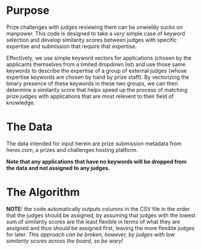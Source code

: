 # Purpose

Prize challenges with judges reviewing them can be unwieldy sucks on manpower. This code is designed to take a *very* simple case of keyword selection and develop similarity scores between judges with specific expertise and submission that require that expertise. 

Effectively, we use simple keyword vectors for applications (chosen by the applicants themselves from a limited dropdown list) and use those same keywords to describe the expertise of a group of external judges (whose expertise keywords are chosen by hand by prize staff). By vectorizing the binary presence of these keywords in these two groups, we can then determine a similarity score that helps speed up the process of matching prize judges with applications that are most relevent to their field of knowledge.

# The Data

The data intended for input herein are prize submission metadata from herox.com, a prizes and challenges hosting platform. 

**Note that any applications that have no keywords will be dropped from the data and not assigned to any judges.**

# The Algorithm

**NOTE:** the code automatically outputs columns in the CSV file in the order that the judges should be assigned, by assuming that judges with the lowest sum of similarity scores are the least flexible in terms of what they are assigned and thus should be assigned first, leaving the more flexible judges for later. *This approach can be broken, however, by judges with low similarity scores across the board, so be wary!*